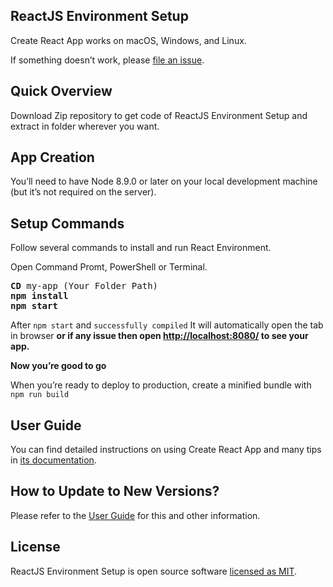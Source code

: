 ## ReactJS Environment Setup

Create React App works on macOS, Windows, and Linux.

If something doesn’t work, please [file an issue](https://github.com/praveen-malakar/ReactJS-Env-Setup/issues/new).

## Quick Overview

Download Zip repository to get code of ReactJS Environment Setup and extract in folder wherever you want.

## App Creation

You’ll need to have Node 8.9.0 or later on your local development machine (but it’s not required on the server).

## Setup Commands

Follow several commands to install and run React Environment.

Open Command Promt, PowerShell or Terminal.

<pre>
<b>CD</b> my-app (Your Folder Path)
<b>npm install</b>
<b>npm start</b>
</pre>

After `npm start` and `successfully compiled` It will automatically open the tab in browser <b>or if any issue then open [http://localhost:8080/](http://localhost:8080/) to see your app.</b>

<b>Now you’re good to go</b>

When you’re ready to deploy to production, create a minified bundle with `npm run build`

## User Guide

You can find detailed instructions on using Create React App and many tips in [its documentation](https://facebook.github.io/create-react-app/).

## How to Update to New Versions?
Please refer to the [User Guide](https://facebook.github.io/create-react-app/docs/updating-to-new-releases) for this and other information.

## License

ReactJS Environment Setup is open source software [licensed as MIT](https://github.com/praveen-malakar/ReactJS-Env-Setup/blob/master/LICENSE).

